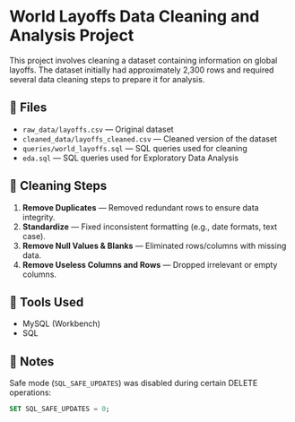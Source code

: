 # World Layoffs Data Cleaning and Analysis Project

This project involves cleaning a dataset containing information on global layoffs. The dataset initially had approximately 2,300 rows and required several data cleaning steps to prepare it for analysis.

## 📁 Files

- `raw_data/layoffs.csv` — Original dataset
- `cleaned_data/layoffs_cleaned.csv` — Cleaned version of the dataset
- `queries/world_layoffs.sql` — SQL queries used for cleaning
- `eda.sql` — SQL queries used for Exploratory Data Analysis

## 🧹 Cleaning Steps

1. **Remove Duplicates** — Removed redundant rows to ensure data integrity.
2. **Standardize** — Fixed inconsistent formatting (e.g., date formats, text case).
3. **Remove Null Values & Blanks** — Eliminated rows/columns with missing data.
4. **Remove Useless Columns and Rows** — Dropped irrelevant or empty columns.

## 🔧 Tools Used

- MySQL (Workbench)
- SQL

## 📌 Notes

Safe mode (`SQL_SAFE_UPDATES`) was disabled during certain DELETE operations:
```sql
SET SQL_SAFE_UPDATES = 0;
